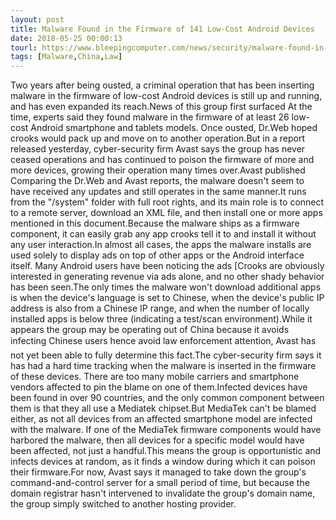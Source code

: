 ```yaml
---
layout: post
title: Malware Found in the Firmware of 141 Low-Cost Android Devices
date: 2018-05-25 00:00:13
tourl: https://www.bleepingcomputer.com/news/security/malware-found-in-the-firmware-of-141-low-cost-android-devices/
tags: [Malware,China,Law]
---
```

Two years after being ousted, a criminal operation that has been inserting malware in the firmware of low-cost Android devices is still up and running, and has even expanded its reach.News of this group first surfaced At the time, experts said they found malware in the firmware of at least 26 low-cost Android smartphone and tablets models. Once ousted, Dr.Web hoped crooks would pack up and move on to another operation.But in a report released yesterday, cyber-security firm Avast says the group has never ceased operations and has continued to poison the firmware of more and more devices, growing their operation many times over.Avast published Comparing the Dr.Web and Avast reports, the malware doesn't seem to have received any updates and still operates in the same manner.It runs from the "/system" folder with full root rights, and its main role is to connect to a remote server, download an XML file, and then install one or more apps mentioned in this document.Because the malware ships as a firmware component, it can easily grab any app crooks tell it to and install it without any user interaction.In almost all cases, the apps the malware installs are used solely to display ads on top of other apps or the Android interface itself. Many Android users have been noticing the ads [Crooks are obviously interested in generating revenue via ads alone, and no other shady behavior has been seen.The only times the malware won't download additional apps is when the device's language is set to Chinese, when the device's public IP address is also from a Chinese IP range, and when the number of locally installed apps is below three (indicating a test/scan environment).While it appears the group may be operating out of China because it avoids infecting Chinese users hence avoid law enforcement attention, Avast has not yet been able to fully determine this fact.The cyber-security firm says it has had a hard time tracking when the malware is inserted in the firmware of these devices. There are too many mobile carriers and smartphone vendors affected to pin the blame on one of them.Infected devices have been found in over 90 countries, and the only common component between them is that they all use a Mediatek chipset.But MediaTek can't be blamed either, as not all devices from an affected smartphone model are infected with the malware. If one of the MediaTek firmware components would have harbored the malware, then all devices for a specific model would have been affected, not just a handful.This means the group is opportunistic and infects devices at random, as it finds a window during which it can poison their firmware.For now, Avast says it managed to take down the group's command-and-control server for a small period of time, but because the domain registrar hasn't intervened to invalidate the group's domain name, the group simply switched to another hosting provider.